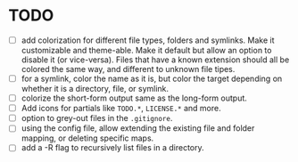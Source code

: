 # TODO

- [ ] add colorization for different file types, folders and symlinks. Make it
      customizable and theme-able. Make it default but allow an option to
      disable it (or vice-versa). Files that have a known extension should all
      be colored the same way, and different to unknown file tipes.
- [ ] for a symlink, color the name as it is, but color the target depending on
      whether it is a directory, file, or symlink.
- [ ] colorize the short-form output same as the long-form output.
- [ ] Add icons for partials like `TODO.*`, `LICENSE.*` and more.
- [ ] option to grey-out files in the `.gitignore`.
- [ ] using the config file, allow extending the existing file and folder
      mapping, or deleting specific maps.
- [ ] add a -R flag to recursively list files in a directory.
